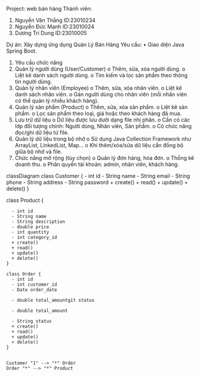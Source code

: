 Project: web bán hàng
Thành viên:
1.	Nguyễn Văn Thắng
ID:23010234
2.	Nguyễn Đức Mạnh
ID:23010024
3.	Dương Tri Dung
ID:23010005

Dự án: Xây dựng ứng dụng Quản Lý Bán Hàng
Yêu cầu:
• Giao diện Java Spring Boot.
1. Yêu cầu chức năng
1.	Quản lý người dùng (User/Customer)
o	Thêm, sửa, xóa người dùng.
o	Liệt kê danh sách người dùng.
o	Tìm kiếm và lọc sản phẩm theo thông tin người dùng.
2.	Quản lý nhân viên (Employee)
o	Thêm, sửa, xóa nhân viên.
o	Liệt kê danh sách nhân viên.
o	Gán người dùng cho nhân viên (mỗi nhân viên có thể quản lý nhiều khách hàng).
3.	Quản lý sản phẩm (Product)
o	Thêm, sửa, xóa sản phẩm.
o	Liệt kê sản phẩm.
o	Lọc sản phẩm theo loại, giá hoặc theo khách hàng đã mua.
4.	Lưu trữ dữ liệu
o	Dữ liệu được lưu dưới dạng file nhị phân.
o	Cần có các lớp đối tượng chính: Người dùng, Nhân viên, Sản phẩm.
o	Có chức năng đọc/ghi dữ liệu từ file.
5.	Quản lý dữ liệu trong bộ nhớ
o	Sử dụng Java Collection Framework như ArrayList, LinkedList, Map…
o	Khi thêm/xóa/sửa dữ liệu cần đồng bộ giữa bộ nhớ và file.
6.	Chức năng mở rộng (tùy chọn)
o	Quản lý đơn hàng, hóa đơn.
o	Thống kê doanh thu.
o	Phân quyền tài khoản: admin, nhân viên, khách hàng.


classDiagram
    class Customer {
      - int id
      - String name
      - String email
      - String phone
      - String address
      - String password
      + create()
      + read()
      + update()
      + delete()
    }


   class Product {

      - int id
      - String name
      - String description
      - double price
      - int quantity
      - int category_id
      + create()
      + read()
      + update()
      + delete()
    }

    class Order {
      - int id
      - int customer_id
      - Date order_date

      - double total_amountgit status

      - double total_amount

      - String status
      + create()
      + read()
      + update()
      + delete()
    }


    Customer "1" --> "*" Order
    Order "*" --> "*" Product





